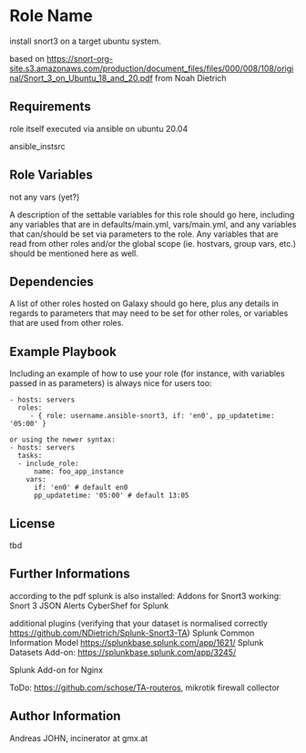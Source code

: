 Role Name
=========

install snort3 on a target ubuntu system.

based on https://snort-org-site.s3.amazonaws.com/production/document_files/files/000/008/108/original/Snort_3_on_Ubuntu_18_and_20.pdf from Noah Dietrich

Requirements
------------

role itself executed via ansible on ubuntu 20.04

ansible_instsrc

Role Variables
--------------

not any vars (yet?)

A description of the settable variables for this role should go here, including any variables that are in defaults/main.yml, vars/main.yml, and any variables that can/should be set via parameters to the role. Any variables that are read from other roles and/or the global scope (ie. hostvars, group vars, etc.) should be mentioned here as well.

Dependencies
------------

A list of other roles hosted on Galaxy should go here, plus any details in regards to parameters that may need to be set for other roles, or variables that are used from other roles.

Example Playbook
----------------

Including an example of how to use your role (for instance, with variables passed in as parameters) is always nice for users too:

    - hosts: servers
      roles:
         - { role: username.ansible-snort3, if: 'en0', pp_updatetime: '05:00' }

    or using the newer syntax:
    - hosts: servers
      tasks:
      - include_role:
          name: foo_app_instance
        vars:
          if: 'en0' # default en0
          pp_updatetime: '05:00' # default 13:05

License
-------

tbd

Further Informations
-------------------

according to the pdf splunk is also installed:
Addons for Snort3 working:
Snort 3 JSON Alerts
CyberShef for Splunk

additional plugins (verifying that your dataset is normalised correctly https://github.com/NDietrich/Splunk-Snort3-TA)
Splunk Common Information Model https://splunkbase.splunk.com/app/1621/
Splunk Datasets Add-on: https://splunkbase.splunk.com/app/3245/


Splunk Add-on for Nginx

ToDo:
https://github.com/schose/TA-routeros, mikrotik firewall collector

Author Information
------------------
Andreas JOHN, incinerator at gmx.at
